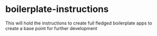 # boilerplate-instructions
This will hold the instructions to create full fledged boilerplate apps to create a base point for further development
